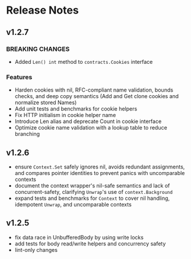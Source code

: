 # Release Notes

## v1.2.7

### BREAKING CHANGES
- Added `Len() int` method to `contracts.Cookies` interface

### Features
- Harden cookies with nil, RFC-compliant name validation, bounds checks, and deep copy semantics (Add and Get clone cookies and normalize stored Names)
- Add unit tests and benchmarks for cookie helpers
- Fix HTTP initialism in cookie helper name
- Introduce Len alias and deprecate Count in cookie interface
- Optimize cookie name validation with a lookup table to reduce branching

## v1.2.6

- ensure `Context.Set` safely ignores nil, avoids redundant assignments, and compares pointer identities to prevent panics with uncomparable contexts
- document the context wrapper's nil-safe semantics and lack of concurrent-safety, clarifying `Unwrap`'s use of `context.Background`
- expand tests and benchmarks for `Context` to cover nil handling, idempotent `Unwrap`, and uncomparable contexts

## v1.2.5

- fix data race in UnbufferedBody by using write locks
- add tests for body read/write helpers and concurrency safety
- lint-only changes
